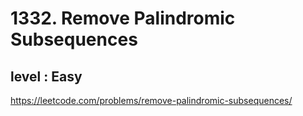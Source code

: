 # 1332. Remove Palindromic Subsequences
## level : Easy
https://leetcode.com/problems/remove-palindromic-subsequences/
